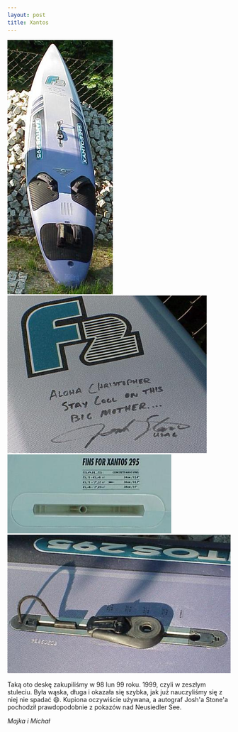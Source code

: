 ```yaml
---
layout: post
title: Xantos
---
```


![Stay cool on this Big Mother](https://raw.githubusercontent.com/naspocie/blog/master/images/1999-1-1-Xantos/xantos1.jpg "Stay cool on this Big Mother")
![Stay cool on this Big Mother](https://raw.githubusercontent.com/naspocie/blog/master/images/1999-1-1-Xantos/xantos2.jpg "Stay cool on this Big Mother")
![Stay cool on this Big Mother](https://raw.githubusercontent.com/naspocie/blog/master/images/1999-1-1-Xantos/xantos3.jpg "Stay cool on this Big Mother")
![Stay cool on this Big Mother](https://raw.githubusercontent.com/naspocie/blog/master/images/1999-1-1-Xantos/xantos4.jpg "Stay cool on this Big Mother")

Taką oto deskę zakupiliśmy w 98 lun 99 roku. 1999, czyli w zeszłym stuleciu. Była wąska, długa i okazała się szybka, jak już nauczyliśmy się z niej nie spadać :smile:.
Kupiona oczywiście używana, a autograf Josh'a Stone'a pochodził prawdopodobnie z pokazów nad Neusiedler See.

_Majka i Michał_
